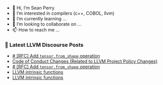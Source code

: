 - 👋 Hi, I’m Sean Perry
- 👀 I’m interested in compilers (c++, COBOL, llvm)
- 🌱 I’m currently learning ...
- 💞️ I’m looking to collaborate on ...
- 📫 How to reach me ...

<!---
s66perry/s66perry is a ✨ special ✨ repository because its `README.md` (this file) appears on your GitHub profile.
You can click the Preview link to take a look at your changes.
--->
### 📕 Latest LLVM Discourse Posts

<!-- DISCOURSE-LLVM:START -->
- [# [RFC] Add `tensor.from_shape` operation](https://discourse.llvm.org/t/rfc-add-tensor-from-shape-operation/65101#post_2)
- [Code of Conduct Changes &lpar;Related to LLVM Project Policy Changes&rpar;](https://discourse.llvm.org/t/code-of-conduct-changes-related-to-llvm-project-policy-changes/64197#post_2)
- [# [RFC] Add `tensor.from_shape` operation](https://discourse.llvm.org/t/rfc-add-tensor-from-shape-operation/65101#post_1)
- [LLVM intrinsic functions](https://discourse.llvm.org/t/llvm-intrinsic-functions/65100#post_2)
- [LLVM intrinsic functions](https://discourse.llvm.org/t/llvm-intrinsic-functions/65100#post_1)
<!-- DISCOURSE-LLVM:END -->
